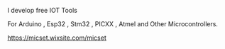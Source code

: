 I develop free IOT  Tools 

For Arduino , Esp32 , Stm32 , PICXX , Atmel and Other Microcontrollers.

https://micset.wixsite.com/micset
